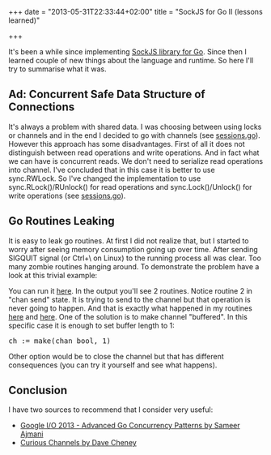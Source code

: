 +++
date = "2013-05-31T22:33:44+02:00"
title = "SockJS for Go II (lessons learned)"

+++

It's been a while since implementing <a href="http://blog.igormihalik.com/2012/12/sockjs-for-go.html" target="_blank">SockJS library for Go</a>. Since then I learned couple of new things about the language and runtime. So here I'll try to summarise what it was.

<!--more-->
<h2>Ad: Concurrent Safe Data Structure of Connections </h2>
It's always a problem with shared data. I was choosing between using locks or channels and in the end I decided to go with channels (see <a href="https://github.com/igm/sockjs-go/blob/91373aa7f38d861719a8225a05abdd5f82904781/sockjs/sessions.go" target="_blank">sessions.go</a>). However this approach has some disadvantages. First of all it does not distinguish between read operations and write operations. And in fact what we can have is concurrent reads. We don't need to serialize read operations into channel. I've concluded that in this case it is better to use sync.RWLock. So I've changed the implementation to use sync.RLock()/RUnlock() for read operations and sync.Lock()/Unlock() for write operations (see <a href="https://github.com/igm/sockjs-go/blob/7f310b61fda162822d5006e0830dbe8d82d459ae/sockjs/sessions.go" target="_blank">sessions.go</a>).
<h2>Go Routines Leaking</h2>
It is easy to leak go routines. At first I did not realize that, but I started to worry after seeing memory consumption going up over time. After sending SIGQUIT signal (or Ctrl+\ on Linux) to the running process all was clear. Too many zombie routines hanging around. To demonstrate the problem have a look at this trivial example:

<script src="https://gist.github.com/igm/5687664.js"></script>
You can run it <a href="http://play.golang.org/p/MO8bN7_PqC" target="_blank">here</a>. In the output you'll see 2 routines. Notice routine 2 in "chan send" state. It is trying to send to the channel but that operation is never going to happen. And that is exactly what happened in my routines <a href="https://github.com/igm/sockjs-go/blob/b02995736d79745f95338a4a96e4e8dc9cbe47d2/sockjs/websocket.go#L58" target="_blank">here</a> and <a href="https://github.com/igm/sockjs-go/blob/cffe91abcddc3bd4c71350ec3b31fea08b381620/sockjs/rawwebsocket.go#L14" target="_blank">here</a>. One of the solution is to make channel "buffered". In this specific case it is enough to set buffer length to 1:  
<pre class="terminal">ch := make(chan bool, 1)</pre>
Other option would be to close the channel but that has different consequences (you can try it yourself and see what happens).
<h2>Conclusion</h2>
I have two sources to recommend that I consider very useful:
<ul>
<li> <a href="https://www.youtube.com/watch?v=QDDwwePbDtw" target="_blank">Google I/O 2013 - Advanced Go Concurrency Patterns by Sameer Ajmani </a>
</li>
<li> <a href="http://dave.cheney.net/2013/04/30/curious-channels" target="_blank">Curious Channels by Dave Cheney</a>
</li>
</ul>





